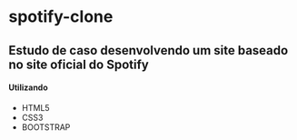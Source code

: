 # spotify-clone
<html>
 <body>
  <h2>Estudo de caso desenvolvendo um site baseado no site oficial do Spotify</h1>
  <h4>Utilizando</h3>
   <ul>
      <li>HTML5</li>
      <li>CSS3</li>
      <li>BOOTSTRAP</li>
    </ul> 
 </body>   
</html>
